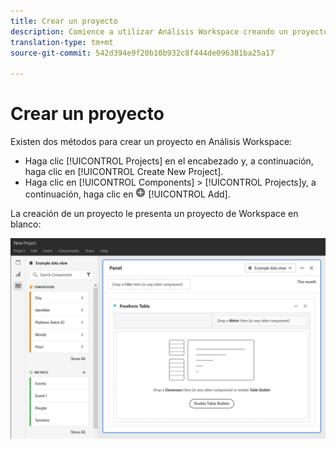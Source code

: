 ```yaml
---
title: Crear un proyecto
description: Comience a utilizar Análisis Workspace creando un proyecto.
translation-type: tm+mt
source-git-commit: 542d394e9f20b10b932c8f444de096381ba25a17

---
```



# Crear un proyecto

Existen dos métodos para crear un proyecto en Análisis Workspace:

* Haga clic [!UICONTROL Projects] en el encabezado y, a continuación, haga clic en [!UICONTROL Create New Project].
* Haga clic en [!UICONTROL Components] > [!UICONTROL Projects]y, a continuación, haga clic en ![Añadir](../assets/add.png) [!UICONTROL Add].

La creación de un proyecto le presenta un proyecto de Workspace en blanco:

![Proyecto en blanco](../assets/blank-project.png)

<!-- This page serves as a placeholder for the 'Create project' modal that is currently in the old world. -->
